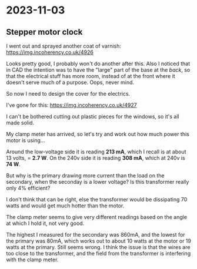 # 2023-11-03

## Stepper motor clock

I went out and sprayed another coat of varnish: https://img.incoherency.co.uk/4926

Looks pretty good, I probably won't do another after this. Also I noticed that in CAD
the intention was to have the "large" part of the base at the *back*, so that the electrical
stuff has more room, instead of at the front where it doesn't serve much of a purpose. Oops,
never mind.

So now I need to design the cover for the electrics.

I've gone for this: https://img.incoherency.co.uk/4927

I can't be bothered cutting out plastic pieces for the windows, so it's all made solid.

My clamp meter has arrived, so let's try and work out how much power this motor is using...

Around the low-voltage side it is reading **213 mA**, which I recall is at about 13 volts, = **2.7 W**.
On the 240v side it is reading **308 mA**, which at 240v is **74 W**.

But why is the primary drawing more current than the load on the secondary, when the seconday is
a lower voltage? Is this transformer really only 4% efficient?

I don't think that can be right, else the transformer would be dissipating 70 watts and would get
much hotter than the motor.

The clamp meter seems to give very different readings based on the angle at which I hold it, not very good.

The highest I measured for the secondary was 860mA, and the lowest for the primary was 80mA, which works
out to about 10 watts at the motor or 19 watts at the primary. Still seems wrong. I think the issue is that
the wires are too close to the transformer, and the field from the transformer is interfering with the
clamp meter.
